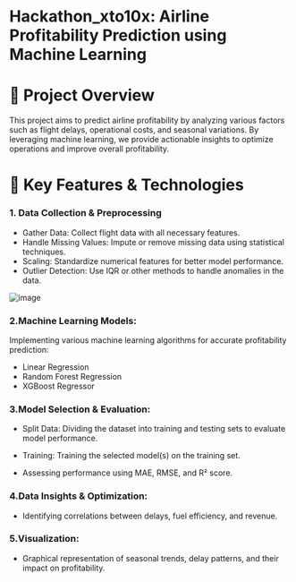 # Hackathon_xto10x: Airline Profitability Prediction using Machine Learning

# 📌 Project Overview
This project aims to predict airline profitability by analyzing various factors such as flight delays, operational costs, and seasonal variations. By leveraging machine learning, we provide actionable insights to optimize operations and improve overall profitability.

# 🚀 Key Features & Technologies

### 1. Data Collection & Preprocessing
- Gather Data: Collect flight data with all necessary features.
- Handle Missing Values: Impute or remove missing data using statistical techniques.
- Scaling: Standardize numerical features for better model performance.
- Outlier Detection: Use IQR or other methods to handle anomalies in the data.

![image](https://github.com/user-attachments/assets/2790ebf0-ff15-42ec-bb78-f9a03d0290c3)


### 2.Machine Learning Models:
Implementing various machine learning algorithms for accurate profitability prediction:
 - Linear Regression
 - Random Forest Regression
 - XGBoost Regressor 

### 3.Model Selection & Evaluation:
- Split Data: Dividing the dataset into training and testing sets to evaluate model performance.

- Training: Training the selected model(s) on the training set.

- Assessing performance using MAE, RMSE, and R² score.

### 4.Data Insights & Optimization: 
- Identifying correlations between delays, fuel efficiency, and revenue.

### 5.Visualization: 
- Graphical representation of seasonal trends, delay patterns, and their impact on profitability.
